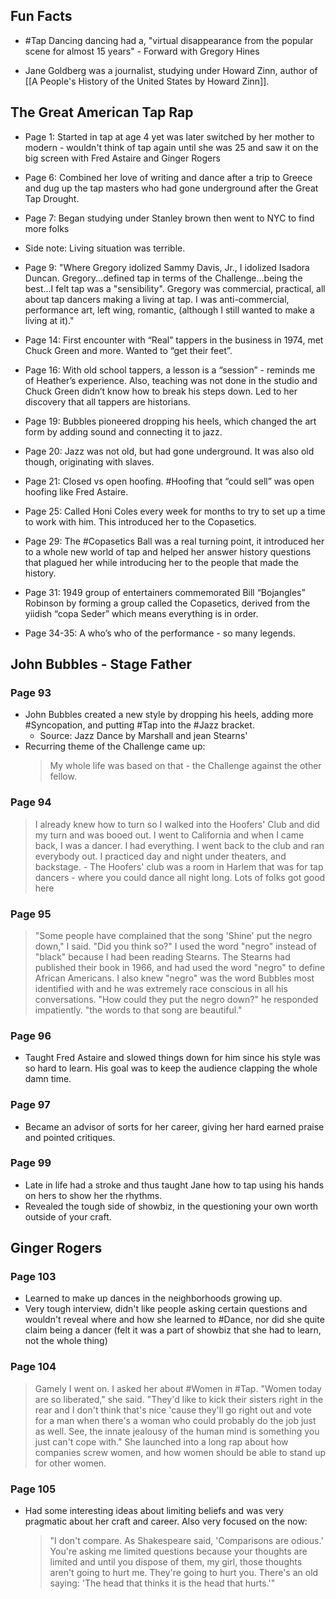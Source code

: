 ## Fun Facts

- #Tap Dancing dancing had a, "virtual disappearance from the popular scene for almost 15 years" - Forward with Gregory Hines

- Jane Goldberg was a journalist, studying under Howard Zinn, author of [[A People's History of the United States by Howard Zinn]].

  
  

## The Great American Tap Rap

- Page 1: Started in tap at age 4 yet was later switched by her mother to modern - wouldn't think of tap again until she was 25 and saw it on the big screen with Fred Astaire and Ginger Rogers

- Page 6: Combined her love of writing and dance after a trip to Greece and dug up the tap masters who had gone underground after the Great Tap Drought.

- Page 7: Began studying under Stanley brown then went to NYC to find more folks

 - Side note: Living situation was terrible.

- Page 9: "Where Gregory idolized Sammy Davis, Jr., I idolized Isadora Duncan. Gregory...defined tap in terms of the Challenge...being the best...I felt tap was a "sensibility". Gregory was commercial, practical, all about tap dancers making a living at tap. I was anti-commercial, performance art, left wing, romantic, (although I still wanted to make a living at it)."

- Page 14: First encounter with “Real” tappers in the business in 1974, met Chuck Green and more. Wanted to “get their feet”. 

- Page 16: With old school tappers, a lesson is a “session” - reminds me of Heather’s experience. Also, teaching was not done in the studio and Chuck Green didn’t know how to break his steps down. Led to her discovery that all tappers are historians. 

- Page 19: Bubbles pioneered dropping his heels, which changed the art form by adding sound and connecting it to jazz. 

- Page 20: Jazz was not old, but had gone underground. It was also old though, originating with slaves. 

- Page 21: Closed vs open hoofing. #Hoofing that “could sell” was open hoofing like Fred Astaire. 

- Page 25: Called Honi Coles every week for months to try to set up a time to work with him. This introduced her to the Copasetics.

- Page 29: The #Copasetics Ball was a real turning point, it introduced her to a whole new world of tap and helped her answer history questions that plagued her while introducing her to the people that made the history. 

- Page 31: 1949 group of entertainers commemorated Bill “Bojangles” Robinson by forming a group called the Copasetics, derived from the yiidish “copa Seder” which means everything is in order. 

- Page 34-35: A who’s who of the performance - so many legends.

## John Bubbles - Stage Father
### Page 93
- John Bubbles created a new style by dropping his heels, adding more #Syncopation, and putting #Tap into the #Jazz bracket. 
	- Source: Jazz Dance by Marshall and jean Stearns'
- Recurring theme of the Challenge came up: 
	> My whole life was based on that - the Challenge against the other fellow.

### Page 94
> I already knew how to turn so I walked into the Hoofers' Club and did my turn and was booed out. I went to California and when I came back, I was a dancer. I had everything. I went back to the club and ran everybody out. I practiced day and night under theaters, and backstage. 
	- The Hoofers' club was a room in Harlem that was for tap dancers - where you could dance all night long. Lots of folks got good here

### Page 95
> "Some people have complained that the song 'Shine' put the negro down," I said. "Did you think so?" I used the word "negro" instead of "black" because I had been reading Stearns. The Stearns had published their book in 1966, and had used the word "negro" to define African Americans. I also knew "negro" was the word Bubbles most identified with and he was extremely race conscious in all his conversations. "How could they put the negro down?" he responded impatiently. "the words to that song are beautiful."

### Page 96
- Taught Fred Astaire and slowed things down for him since his style was so hard to learn. His goal was to keep the audience clapping the whole damn time. 

### Page 97
- Became an advisor of sorts for her career, giving her hard earned praise and pointed critiques. 

### Page 99
- Late in life had a stroke and thus taught Jane how to tap using his hands on hers to show her the rhythms. 
- Revealed the tough side of showbiz, in the questioning your own worth outside of your craft.

## Ginger Rogers
### Page 103
- Learned to make up dances in the neighborhoods growing up. 
- Very tough interview, didn't like people asking certain questions and wouldn't reveal where and how she learned to #Dance, nor did she quite claim being a dancer (felt it was a part of showbiz that she had to learn, not the whole thing)

### Page 104
> Gamely I went on. I asked her about #Women in #Tap. "Women today are so liberated," she said. "They'd like to kick their sisters right in the rear and I don't think that's nice 'cause they'll go right out and vote for a man when there's a woman who could probably do the job just as well. See, the innate jealousy of the human mind is something you just can't cope with." She launched into a long rap about how companies screw women, and how women should be able to stand up for other women.  

### Page 105
- Had some interesting ideas about limiting beliefs and was very pragmatic about her craft and career. Also very focused on the now: 
	> "I don't compare. As Shakespeare said, 'Comparisons are odious.' You're asking me limited questions because your thoughts are limited and until you dispose of them, my girl, those thoughts aren't going to hurt me. They're going to hurt you. There's an old saying: 'The head that thinks it is the head that hurts.'"
